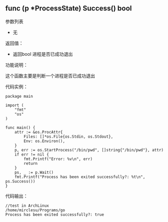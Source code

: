 ## func (p *ProcessState) Success() bool

参数列表

- 无

返回值：

- 返回bool 进程是否已成功退出

功能说明：

这个函数主要是判断一个进程是否已成功退出

代码实例：

    package main

    import (
        "fmt"
        "os"
    )

    func main() {
        attr := &os.ProcAttr{
            Files: []*os.File{os.Stdin, os.Stdout},
            Env: os.Environ(),
        }
        p, err := os.StartProcess("/bin/pwd", []string{"/bin/pwd"}, attr)
        if err != nil {
            fmt.Printf("Error: %v\n", err)
            return
        }
        ps, _ := p.Wait()
        fmt.Printf("Process has been exited successfully?: %t\n", ps.Success())
    }

代码输出：

    //test in ArchLinux
    /home/mirclesu/Programs/go
    Process has been exited successfully?: true
